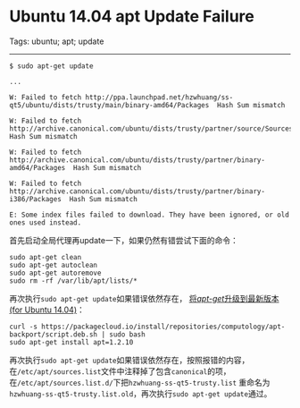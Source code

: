 # Ubuntu 14.04 apt Update Failure
Tags: ubuntu; apt; update

------

```
$ sudo apt-get update

...

W: Failed to fetch http://ppa.launchpad.net/hzwhuang/ss-qt5/ubuntu/dists/trusty/main/binary-amd64/Packages  Hash Sum mismatch

W: Failed to fetch http://archive.canonical.com/ubuntu/dists/trusty/partner/source/Sources  Hash Sum mismatch

W: Failed to fetch http://archive.canonical.com/ubuntu/dists/trusty/partner/binary-amd64/Packages  Hash Sum mismatch

W: Failed to fetch http://archive.canonical.com/ubuntu/dists/trusty/partner/binary-i386/Packages  Hash Sum mismatch

E: Some index files failed to download. They have been ignored, or old ones used instead.
```

首先启动全局代理再update一下，如果仍然有错尝试下面的命令：
```
sudo apt-get clean
sudo apt-get autoclean
sudo apt-get autoremove
sudo rm -rf /var/lib/apt/lists/*
```

再次执行`sudo apt-get update`如果错误依然存在，
[将*apt-get*升级到最新版本(for Ubuntu 14.04)][1]：
```
curl -s https://packagecloud.io/install/repositories/computology/apt-backport/script.deb.sh | sudo bash
sudo apt-get install apt=1.2.10
```

再次执行`sudo apt-get update`如果错误依然存在，按照报错的内容，
在`/etc/apt/sources.list`文件中注释掉了包含`canonical`的项，
在`/etc/apt/sources.list.d/`下把`hzwhuang-ss-qt5-trusty.list`
重命名为`hzwhuang-ss-qt5-trusty.list.old`，再次执行`sudo apt-get update`通过。


[1]: https://blog.packagecloud.io/eng/2016/10/17/apt-by-hash-backport-ubuntu-trusty-precise/
